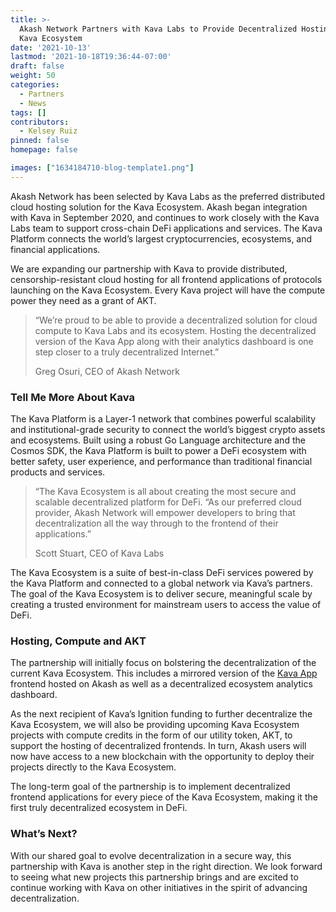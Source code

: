 ```yaml
---
title: >-
  Akash Network Partners with Kava Labs to Provide Decentralized Hosting for the
  Kava Ecosystem
date: '2021-10-13'
lastmod: '2021-10-18T19:36:44-07:00'
draft: false
weight: 50
categories:
  - Partners
  - News
tags: []
contributors:
  - Kelsey Ruiz
pinned: false
homepage: false

images: ["1634184710-blog-template1.png"]
---
```

Akash Network has been selected by Kava Labs as the preferred distributed cloud hosting solution for the Kava Ecosystem. Akash began integration with Kava in September 2020, and continues to work closely with the Kava Labs team to support cross-chain DeFi applications and services. The Kava Platform connects the world’s largest cryptocurrencies, ecosystems, and financial applications. 

We are expanding our partnership with Kava to provide distributed, censorship-resistant cloud hosting for all frontend applications of protocols launching on the Kava Ecosystem. Every Kava project will have the compute power they need as a grant of AKT. 

> “We’re proud to be able to provide a decentralized solution for cloud compute to Kava Labs and its ecosystem. Hosting the decentralized version of the Kava App along with their analytics dashboard is one step closer to a truly decentralized Internet.”
> 
> Greg Osuri, CEO of Akash Network

### Tell Me More About Kava 

The Kava Platform is a Layer-1 network that combines powerful scalability and institutional-grade security to connect the world’s biggest crypto assets and ecosystems. Built using a robust Go Language architecture and the Cosmos SDK, the Kava Platform is built to power a DeFi ecosystem with better safety, user experience, and performance than traditional financial products and services. 

> “The Kava Ecosystem is all about creating the most secure and scalable decentralized platform for DeFi. “As our preferred cloud provider, Akash Network will empower developers to bring that decentralization all the way through to the frontend of their applications.” 
> 
> Scott Stuart, CEO of Kava Labs

The Kava Ecosystem is a suite of best-in-class DeFi services powered by the Kava Platform and connected to a global network via Kava’s partners. The goal of the Kava Ecosystem is to deliver secure, meaningful scale by creating a trusted environment for mainstream users to access the value of DeFi. 

### Hosting, Compute and AKT  

The partnership will initially focus on bolstering the decentralization of the current Kava Ecosystem. This includes a mirrored version of the [Kava App](https://app.kava.io/balances) frontend hosted on Akash as well as a decentralized ecosystem analytics dashboard.

As the next recipient of Kava’s Ignition funding to further decentralize the Kava Ecosystem, we will also be providing upcoming Kava Ecosystem projects with compute credits in the form of our utility token, AKT, to support the hosting of decentralized frontends. In turn, Akash users will now have access to a new blockchain with the opportunity to deploy their projects directly to the Kava Ecosystem.

The long-term goal of the partnership is to implement decentralized frontend applications for every piece of the Kava Ecosystem, making it the first truly decentralized ecosystem in DeFi.

### What’s Next? 

With our shared goal to evolve decentralization in a secure way, this partnership with Kava is another step in the right direction. We look forward to seeing what new projects this partnership brings and are excited to continue working with Kava on other initiatives in the spirit of advancing decentralization.